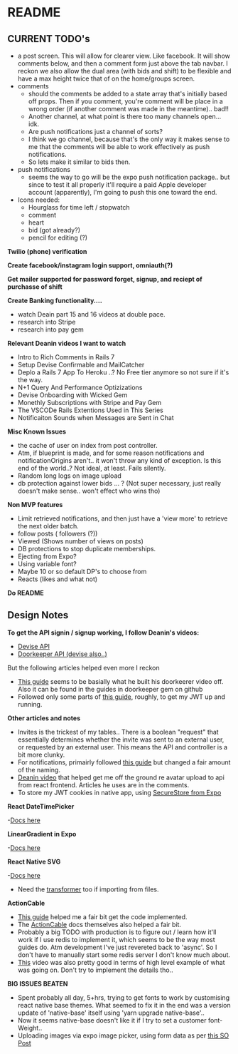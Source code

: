 # README

## CURRENT TODO's

- a post screen. This will allow for clearer view. Like facebook. It will show comments below, and then a comment form just above the tab navbar. I reckon we also allow the dual area (with bids and shift) to be flexible and have a max height twice that of on the home/groups screen.
- comments
  - should the comments be added to a state array that's initially based off props. Then if you comment, you're comment will be place in a wrong order (if another comment was made in the meantime).. bad!!
  - Another channel, at what point is there too many channels open... idk.
  - Are push notifications just a channel of sorts?
  - I think we go channel, because that's the only way it makes sense to me that the comments will be able to work effectively as push notifications.
  - So lets make it similar to bids then.
- push notifications
  - seems the way to go will be the expo push notification package.. but since to test it all properly it'll require a paid Apple developer account (apparently), I'm going to push this one toward the end.
- Icons needed:
  - Hourglass for time left / stopwatch
  - comment
  - heart
  - bid (got already?)
  - pencil for editing (?)

**Twilio (phone) verification**

**Create facebook/instagram login support, omniauth(?)**

**Get mailer supported for password forget, signup, and reciept of purchasse of shift**

**Create Banking functionality....**

- watch Deain part 15 and 16 videos at double pace.
- research into Stripe
- research into pay gem

**Relevant Deanin videos I want to watch**

- Intro to Rich Comments in Rails 7
- Setup Devise Confirmable and MailCatcher
- Deplo a Rails 7 App To Heroku ..? No Free tier anymore so not sure if it's the way.
- N+1 Query And Performance Optizizations
- Devise Onboarding with Wicked Gem
- Monethly Subscriptions with Stripe and Pay Gem
- The VSCODe Rails Extentions Used in This Series
- Notificaiton Sounds when Messages are Sent in Chat

**Misc Known Issues**

- the cache of user on index from post controller.
- Atm, if blueprint is made, and for some reason notifications and notificationOrigins aren't.. it won't throw any kind of exception. Is this end of the world..? Not ideal, at least. Fails silently.
- Random long logs on image upload
- db protection against lower bids ... ? (Not super necessary, just really doesn't make sense.. won't effect who wins tho)

**Non MVP features**

- Limit retrieved notifications, and then just have a 'view more' to retrieve the next older batch.
- follow posts ( followers (?))
- Viewed (Shows number of views on posts)
- DB protections to stop duplicate memberships.
- Ejecting from Expo?
- Using variable font?
- Maybe 10 or so default DP's to choose from
- Reacts (likes and what not)

**Do README**

## Design Notes

**To get the API signin / signup working, I follow Deanin's videos:**

- [Devise API](https://www.youtube.com/watch?v=PqizV5l1yFE&ab_channel=Deanin)
- [Doorkeeper API (devise also..)](https://www.youtube.com/watch?v=Kwm4Edvlqhw&ab_channel=Deanin)

But the following articles helped even more I reckon

- [This guide](https://rubyyagi.com/rails-api-authentication-devise-doorkeeper/) seems to be basially what he built his doorkeerer video off. Also it can be found in the guides in doorkeeper gem on github
- Followed only some parts of [this guide](https://www.bluebash.co/blog/rails-6-7-api-authentication-with-jwt/), roughly, to get my JWT up and running.

**Other articles and notes**

- Invites is the trickest of my tables.. There is a boolean "request" that essentially determines whether the invite was sent to an external user, or requested by an external user. This means the API and controller is a bit more clunky.
- For notifications, primairly followed [this guide](https://tannguyenit95.medium.com/designing-a-notification-system-1da83ca971bc) but changed a fair amount of the naming.
- [Deanin video](https://www.youtube.com/watch?v=_rLMRd676-I&ab_channel=Deanin) that helped get me off the ground re avatar upload to api from react frontend. Articles he uses are in the comments.
- To store my JWT cookies in native app, using [SecureStore from Expo](https://docs.expo.dev/versions/latest/sdk/securestore/)

**React DateTimePicker**

-[Docs here](https://github.com/react-native-datetimepicker/datetimepicker)

**LinearGradient in Expo**

-[Docs here](https://docs.expo.dev/versions/latest/sdk/linear-gradient/#usage)

**React Native SVG**

-[Docs here](https://github.com/react-native-svg/react-native-svg#use-with-svg-files)

- Need the [transformer](https://github.com/kristerkari/react-native-svg-transformer#installation-and-configuration) too if importing from files.

**ActionCable**

- [This guide](https://dev.to/tegandbiscuits/using-action-cable-with-react-native-jk0) helped me a fair bit get the code implemented.
- The [ActionCable](https://guides.rubyonrails.org/action_cable_overview.html) docs themselves also helped a fair bit.
- Probably a big TODO with production is to figure out / learn how it'll work if I use redis to implement it, which seems to be the way most guides do. Atm development I've just revereted back to 'async'. So I don't have to manually start some redis server I don't know much about.
- [This](https://www.youtube.com/watch?v=NwQEZXnVXJ8&ab_channel=SaloniMehta) video was also pretty good in terms of high level example of what was going on. Don't try to implement the details tho..

**BIG ISSUES BEATEN**

- Spent probably all day, 5+hrs, trying to get fonts to work by customising react native base themes. What seemed to fix it in the end was a version update of 'native-base' itself using 'yarn upgrade native-base'..
- Now it seems native-base doesn't like it if I try to set a customer font-Weight..
- Uploading images via expo image picker, using form data as per [this SO Post](https://stackoverflow.com/a/46740071/17632294)
